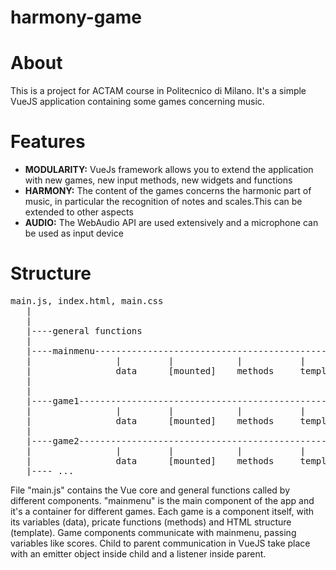 # harmony-game

<p><h1> About </h1></p>

This is a project for ACTAM course in Politecnico di Milano.
It's a simple VueJS application containing some games concerning music.

<p><h1> Features </h1></p>

<ul>
<li><b>MODULARITY:</b> VueJs framework allows you to extend the application with new games, new input methods, new widgets and functions 
<li><b>HARMONY:</b> The content of the games concerns the harmonic part of music, in particular the recognition of notes and scales.This can be extended to other aspects
<li><b>AUDIO:</b> The WebAudio API are used extensively and a microphone can be used as input device
</ul>

<p><h1> Structure </h1></p>

<pre>
main.js, index.html, main.css
   |
   |
   |----general functions
   |
   |----mainmenu-------------------------------------------------------------< [listener]       <----|  <----|
   |                |         |            |           |                                             |       |
   |                data      [mounted]    methods     template                                      |       |
   |                                                                                                 |       |
   |                                                                                                 |       |
   |----game1-----------------------------------------------------> [emitter]........................|       |
   |                |         |            |           |                                                     |
   |                data      [mounted]    methods     template                                              |
   |                                                                                                         |
   |----game2-----------------------------------------------------> [emitter]................................|
   |                |         |            |           |
   |                data      [mounted]    methods     template
   |---- ...
</pre>
File "main.js" contains the Vue core and general functions called by different components.
"mainmenu" is the main component of the app and it's a container for different games.
Each game is a component itself, with its variables (data), pricate functions (methods) and HTML structure (template).
Game components communicate with mainmenu, passing variables like scores. Child to parent communication in VueJS take place with an emitter object inside child and
a listener inside parent.
